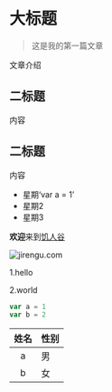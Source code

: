 # 大标题
> 这是我的第一篇文章

文章介绍

## 二标题

内容

## 二标题

内容

- 星期‘var a = 1’
- 星期2
- 星期3

**欢迎**来到[饥人谷](http://jirengu.com)

![jirengu.com](https://jirengu.com/addons/theme/stv1/_static/app/index-new/imgs/talk.png)

1.hello

2.world

```javascript
var a = 1
var b = 2
```

|姓名|性别|
|:--:|--|
|a|男|
|b|女|
